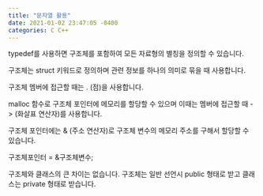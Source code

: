 ```yaml
---
title: "문자열 활용"
date: 2021-01-02 23:47:05 -0400
categories: C C++
---
```


typedef를 사용하면 구조체를 포함하여 모든 자료형의 별칭을 정의할 수 있습니다.  
  
구조체는 struct 키워드로 정의하며 관련 정보를 하나의 의미로 묶을 때 사용합니다.  
  
구조체 멤버에 접근할 때는 . (점)을 사용합니다.  
  
malloc 함수로 구조체 포인터에 메모리를 할당할 수 있으며 이때는 멤버에 접근할 때 -> (화살표 연산자)를 사용합니다.  
  
구조체 포인터에는 & (주소 연산자)로 구조체 변수의 메모리 주소를 구해서 할당할 수 있습니다.  

구조체포인터 = &구조체변수;  
  
구조체와 클래스의 큰 차이는 없습니다. 구조체는 일반 선언시 public 형태로 받고 클래스는 private 형태로 받습니다.  
